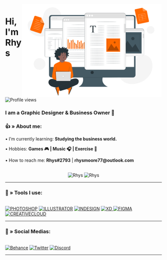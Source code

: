 <img align="right" src="https://raw.githubusercontent.com/gabrlcj/gabrlcj/2aa161dfb942e25ec84396721837dfccc98e08f2/Illustration.svg" alt="Illustration" title="Illustration Storyset" width=450/>
    
<h1 align="left">Hi, I'm Rhys</h1>

![Profile views](https://komarev.com/ghpvc/?username=your-github-Rhys00&color=orange)

<h3 align="left">I am a Graphic Designer & Business Owner 🚀</h3>

<div align="left">
    <h3>👍 » About me:</h3>
        <p>• I’m currently learning: <b>Studying the business world.</b></p>
        <p>• Hobbies: <b>Games 🎮 | Music 🎧 | Exercise 🏃 </b></p>
        <p>• How to reach me: <b>Rhys#2793</b> | <b>rhysmoore77@outlook.com</b></p>
</div><br>

<div align="center">
    <img height="155em" src="https://github-readme-stats.vercel.app/api?username=Rhys00&title_color=FF6900&icon_color=FF6900&show_icons=true" alt="Rhys" />
    <img height="155em" src="https://github-readme-streak-stats.herokuapp.com?user=Rhys00&date_format=M%20j%5B%2C%20Y%5D" alt="Rhys" />
</div>
    
---

<div>
  <h3>🧰 » Tools I use:</h3><br>
    <a href="https://"><img src="https://img.shields.io/badge/Adobe%20Photoshop-31A8FF?style=for-the-badge&logo=Adobe%20Photoshop&logoColor=black" alt="PHOTOSHOP"></a>
    <a href="https://"><img src="https://img.shields.io/badge/Adobe%20Illustrator-FF9A00?style=for-the-badge&logo=adobe%20illustrator&logoColor=white" alt="ILLUSTRATOR"></a>
    <a href="https://"><img src="https://img.shields.io/badge/Adobe%20InDesign-FF3366?style=for-the-badge&logo=Adobe%20InDesign&logoColor=white" alt="INDESIGN"></a>
    <a href="https://"><img src="https://img.shields.io/badge/Adobe%20XD-470137?style=for-the-badge&logo=Adobe%20XD&logoColor=#FF61F6" alt="XD"> </a>
    <a href="https://"><img src="https://img.shields.io/badge/Figma-F24E1E?style=for-the-badge&logo=figma&logoColor=white" alt="FIGMA"></a>
    <a href="https://"><img src="https://img.shields.io/badge/Adobe%20Creative%20Cloud-DA1F26?style=for-the-badge&logo=Adobe%20Creative%20Cloud&logoColor=white" alt="CREATIVECLOUD"></a>
</div>

___

<div>
  <h3>📱 » Social Medias:</h3><br>
    <a href="https://www.behance.net/RhysPSD" target="_blank"><img src="https://img.shields.io/badge/Behance-0054F7?style=for-the-badge&logo=behance&logoColor=white" alt="Behance"></a>
    <a href="https://twitter.com/sudaans" target="_blank"><img src="https://img.shields.io/badge/Twitter-1DA1F2?style=for-the-badge&logo=twitter&logoColor=white" alt="Twitter"></a>
    <a href="https://discord.gg/SEQQKM6w8V"><img src="https://img.shields.io/badge/Discord-7289DA?style=for-the-badge&logo=discord&logoColor=white" alt="Discord"></a>
</div>

------
